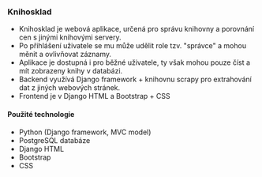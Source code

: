 ### Knihosklad

- Knihosklad je webová aplikace, určená pro správu knihovny a porovnání cen s jinými knihovými servery.
- Po přihlášení uživatele se mu může udělit role tzv. "správce" a mohou měnit a ovlivňovat záznamy.
- Aplikace je dostupná i pro běžné uživatele, ty však mohou pouze číst a mít zobrazeny knihy v databázi.
- Backend využívá Django framework + knihovnu scrapy pro extrahování dat z jiných webových stránek.
- Frontend je v Django HTML a Bootstrap + CSS

#### Použité technologie

- Python (Django framework, MVC model)
- PostgreSQL databáze
- Django HTML
- Bootstrap
- CSS
